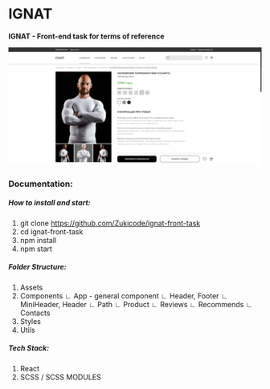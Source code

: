 # IGNAT

**IGNAT - Front-end task for terms of reference**

![Screenshot from website.](./src/assets/for-github.png)

### Documentation:
##### How to install and start:

1. git clone https://github.com/Zukicode/ignat-front-task
2. cd ignat-front-task
3. npm install
4. npm start

##### Folder Structure:

1. Assets
2. Components
	∟ App - general component
	∟ Header, Footer
	∟ MiniHeader, Header
	∟ Path 
	∟ Product
	∟ Reviews
	∟ Recommends
	∟ Contacts
3. Styles
4. Utils

##### Tech Stack:

1. React
2. SCSS / SCSS MODULES
